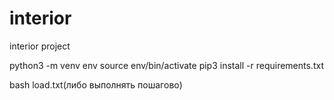 # interior
interior project

python3 -m venv env
source env/bin/activate
pip3 install -r requirements.txt

bash load.txt(либо выполнять пошагово)
